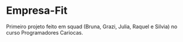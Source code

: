 # Empresa-Fit
 Primeiro projeto feito em squad (Bruna, Grazi, Julia, Raquel e Silvia) no curso Programadores Cariocas.
